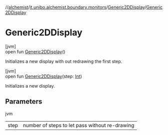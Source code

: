 //[alchemist](../../../index.md)/[it.unibo.alchemist.boundary.monitors](../index.md)/[Generic2DDisplay](index.md)/[Generic2DDisplay](-generic2-d-display.md)

# Generic2DDisplay

[jvm]\
open fun [Generic2DDisplay](-generic2-d-display.md)()

Initializes a new display with out redrawing the first step.

[jvm]\
open fun [Generic2DDisplay](-generic2-d-display.md)(step: [Int](https://kotlinlang.org/api/latest/jvm/stdlib/kotlin/-int/index.html))

Initializes a new display.

## Parameters

jvm

| | |
|---|---|
| step | number of steps to let pass without re-drawing |
